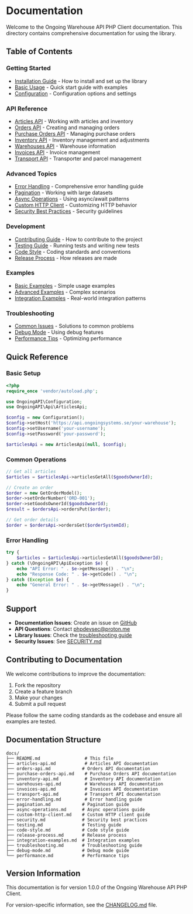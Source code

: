 # Documentation

Welcome to the Ongoing Warehouse API PHP Client documentation. This directory contains comprehensive documentation for using the library.

## Table of Contents

### Getting Started
- [Installation Guide](../INSTALLATION.md) - How to install and set up the library
- [Basic Usage](../README.md#quick-start) - Quick start guide with examples
- [Configuration](../README.md#configuration-options) - Configuration options and settings

### API Reference
- [Articles API](articles-api.md) - Working with articles and inventory
- [Orders API](orders-api.md) - Creating and managing orders
- [Purchase Orders API](purchase-orders-api.md) - Managing purchase orders
- [Inventory API](inventory-api.md) - Inventory management and adjustments
- [Warehouses API](warehouses-api.md) - Warehouse information
- [Invoices API](invoices-api.md) - Invoice management
- [Transport API](transport-api.md) - Transporter and parcel management

### Advanced Topics
- [Error Handling](error-handling.md) - Comprehensive error handling guide
- [Pagination](pagination.md) - Working with large datasets
- [Async Operations](async-operations.md) - Using async/await patterns
- [Custom HTTP Client](custom-http-client.md) - Customizing HTTP behavior
- [Security Best Practices](security.md) - Security guidelines

### Development
- [Contributing Guide](../CONTRIBUTING.md) - How to contribute to the project
- [Testing Guide](testing.md) - Running tests and writing new tests
- [Code Style](code-style.md) - Coding standards and conventions
- [Release Process](release-process.md) - How releases are made

### Examples
- [Basic Examples](../examples/basic_usage.php) - Simple usage examples
- [Advanced Examples](../examples/advanced_usage.php) - Complex scenarios
- [Integration Examples](integration-examples.md) - Real-world integration patterns

### Troubleshooting
- [Common Issues](troubleshooting.md) - Solutions to common problems
- [Debug Mode](debug-mode.md) - Using debug features
- [Performance Tips](performance.md) - Optimizing performance

## Quick Reference

### Basic Setup

```php
<?php
require_once 'vendor/autoload.php';

use OngoingAPI\Configuration;
use OngoingAPI\Api\ArticlesApi;

$config = new Configuration();
$config->setHost('https://api.ongoingsystems.se/your-warehouse');
$config->setUsername('your-username');
$config->setPassword('your-password');

$articlesApi = new ArticlesApi(null, $config);
```

### Common Operations

```php
// Get all articles
$articles = $articlesApi->articlesGetAll($goodsOwnerId);

// Create an order
$order = new GetOrderModel();
$order->setOrderNumber('ORD-001');
$order->setGoodsOwnerId($goodsOwnerId);
$result = $ordersApi->ordersPut($order);

// Get order details
$order = $ordersApi->ordersGet($orderSystemId);
```

### Error Handling

```php
try {
    $articles = $articlesApi->articlesGetAll($goodsOwnerId);
} catch (\OngoingAPI\ApiException $e) {
    echo "API Error: " . $e->getMessage() . "\n";
    echo "Response Code: " . $e->getCode() . "\n";
} catch (Exception $e) {
    echo "General Error: " . $e->getMessage() . "\n";
}
```

## Support

- **Documentation Issues**: Create an issue on [GitHub](https://github.com/thoaud/ongoing-warehouse-php/issues)
- **API Questions**: Contact phpdevsec@proton.me
- **Library Issues**: Check the [troubleshooting guide](troubleshooting.md)
- **Security Issues**: See [SECURITY.md](../SECURITY.md)

## Contributing to Documentation

We welcome contributions to improve the documentation:

1. Fork the repository
2. Create a feature branch
3. Make your changes
4. Submit a pull request

Please follow the same coding standards as the codebase and ensure all examples are tested.

## Documentation Structure

```
docs/
├── README.md                 # This file
├── articles-api.md           # Articles API documentation
├── orders-api.md            # Orders API documentation
├── purchase-orders-api.md    # Purchase Orders API documentation
├── inventory-api.md          # Inventory API documentation
├── warehouses-api.md         # Warehouses API documentation
├── invoices-api.md           # Invoices API documentation
├── transport-api.md          # Transport API documentation
├── error-handling.md         # Error handling guide
├── pagination.md            # Pagination guide
├── async-operations.md      # Async operations guide
├── custom-http-client.md    # Custom HTTP client guide
├── security.md              # Security best practices
├── testing.md               # Testing guide
├── code-style.md            # Code style guide
├── release-process.md       # Release process
├── integration-examples.md  # Integration examples
├── troubleshooting.md       # Troubleshooting guide
├── debug-mode.md            # Debug mode guide
└── performance.md           # Performance tips
```

## Version Information

This documentation is for version 1.0.0 of the Ongoing Warehouse API PHP Client.

For version-specific information, see the [CHANGELOG.md](../CHANGELOG.md) file. 